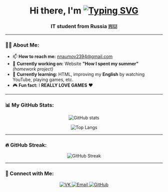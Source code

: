 <h1 align="center">
  Hi there, I'm  
  <a href="https://vk.com/user73792" target="_blank">
    <img src="https://readme-typing-svg.herokuapp.com?font=Fira+Code&size=32&pause=1000&color=00F7FF&center=true&vCenter=true&width=435&lines=Nikita+Naumov;Front-end+Developer;IT+Student+from+Russia" alt="Typing SVG" />
  </a>
</h1>

<h3 align="center">IT student from Russia 🇷🇺</h3>

---

### 👨‍💻 About Me:
- 📫 **How to reach me:** [nnaumov2394@gmail.com](mailto:nnaumov2394@gmail.com)
- 🔭 **Currently working on:** Website **"How I spent my summer"** *(homework project)*
- 🌱 **Currently learning:** HTML, improving my **English** by watching YouTube, playing games, etc.
- 🎮 **Fun fact:** I **REALLY LOVE GAMES** ❤️

---

### 📊 My GitHub Stats:
<p align="center">
  <img src="https://github-readme-stats.vercel.app/api?username=misterbiznes0&show_icons=true&theme=radical" alt="GitHub stats" />
</p>

<p align="center">
  <img src="https://github-readme-stats.vercel.app/api/top-langs/?username=misterbiznes0&layout=compact&theme=radical" alt="Top Langs" />
</p>

---

### 🔥 GitHub Streak:
<p align="center">
  <img src="https://streak-stats.demolab.com?user=misterbiznes0&theme=radical" alt="GitHub Streak" />
</p>

---

### 🔗 Connect with Me:
<p align="center">
  <a href="https://vk.com/user73792" target="_blank">
    <img src="https://img.shields.io/badge/VK-0077FF?style=for-the-badge&logo=vk&logoColor=white" alt="VK" />
  </a>
  <a href="mailto:nnaumov2394@gmail.com">
    <img src="https://img.shields.io/badge/Email-D14836?style=for-the-badge&logo=gmail&logoColor=white" alt="Email" />
  </a>
  <a href="https://github.com/misterbiznes0" target="_blank">
    <img src="https://img.shields.io/badge/GitHub-181717?style=for-the-badge&logo=github&logoColor=white" alt="GitHub" />
  </a>
</p>
